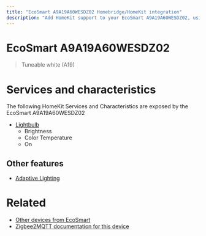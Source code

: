 ```yaml
---
title: "EcoSmart A9A19A60WESDZ02 Homebridge/HomeKit integration"
description: "Add HomeKit support to your EcoSmart A9A19A60WESDZ02, using Homebridge, Zigbee2MQTT and homebridge-z2m."
---
```

<!---
This file has been GENERATED using src/docgen/docgen.ts
DO NOT EDIT THIS FILE MANUALLY!
-->
# EcoSmart A9A19A60WESDZ02
> Tuneable white (A19)


# Services and characteristics
The following HomeKit Services and Characteristics are exposed by
the EcoSmart A9A19A60WESDZ02

* [Lightbulb](../../light.md)
  * Brightness
  * Color Temperature
  * On

## Other features
* [Adaptive Lighting](../../light.md)

# Related
* [Other devices from EcoSmart](../index.md#ecosmart)
* [Zigbee2MQTT documentation for this device](https://www.zigbee2mqtt.io/devices/A9A19A60WESDZ02.html)